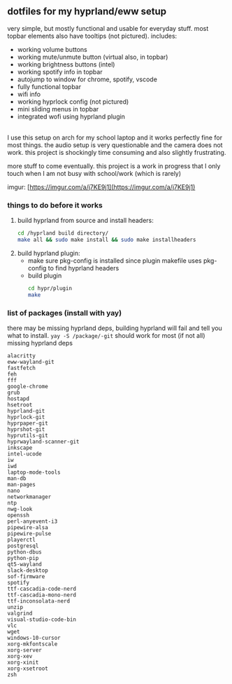 ## dotfiles for my hyprland/eww setup
very simple, but mostly functional and usable for everyday stuff. most topbar elements also have tooltips (not pictured). includes:
- working volume buttons
- working mute/unmute button (virtual also, in topbar)
- working brightness buttons (intel)
- working spotify info in topbar
- autojump to window for chrome, spotify, vscode
- fully functional topbar
- wifi info
- working hyprlock config (not pictured)
- mini sliding menus in topbar
- integrated wofi using hyprland plugin
<br /><br />

I use this setup on arch for my school laptop and it works perfectly fine for most things. the audio setup is very questionable and the camera does not work. this project is shockingly time consuming and also slightly frustrating.

more stuff to come eventually. this project is a work in progress that I only touch when I am not busy with school/work (which is rarely)

imgur: [https://imgur.com/a/j7KE9j1](https://imgur.com/a/j7KE9j1)

### things to do before it works
1. build hyprland from source and install headers:
    ```bash
    cd /hyprland build directory/
    make all && sudo make install && sudo make installheaders
    ```
1. build hyprland plugin:
    - make sure pkg-config is installed since plugin makefile uses pkg-config to find hyprland headers
    - build plugin
        ```bash
        cd hypr/plugin
        make
        ```

### list of packages (install with yay)
there may be missing hyprland deps, building hyprland will fail and tell you what to install. `yay -S /package/-git` should work for most (if not all) missing hyprland deps
```
alacritty
eww-wayland-git
fastfetch
feh
fff
google-chrome
grub
hostapd
hsetroot
hyprland-git
hyprlock-git
hyprpaper-git
hyprshot-git
hyprutils-git
hyprwayland-scanner-git
inkscape
intel-ucode
iw
iwd
laptop-mode-tools
man-db
man-pages
nano
networkmanager
ntp
nwg-look
openssh
perl-anyevent-i3
pipewire-alsa
pipewire-pulse
playerctl
postgresql
python-dbus
python-pip
qt5-wayland
slack-desktop
sof-firmware
spotify
ttf-cascadia-code-nerd
ttf-cascadia-mono-nerd
ttf-inconsolata-nerd
unzip
valgrind
visual-studio-code-bin
vlc
wget
windows-10-cursor
xorg-mkfontscale
xorg-server
xorg-xev
xorg-xinit
xorg-xsetroot
zsh
```
